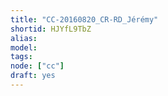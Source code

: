 ```yaml
---
title: "CC-20160820_CR-RD_Jérémy"
shortid: HJYfL9TbZ
alias:
model:
tags:
node: ["cc"]
draft: yes
---
```

